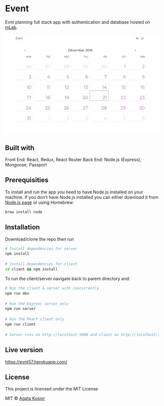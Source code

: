 # Event
Evnt planning full stack app with authentication and database hosted on [mLab](https://mlab.com/).

![Screenshot](https://raw.githubusercontent.com/koko57/portfolio/master/static/img/evnt.png)

## Built with
Front End: React, Redux, React Router
Back End: Node.js (Express), Mongoose, Passport

## Prerequisities
To install and run the app you need to have Node.js installed on your machine.
If you don't have Node.js installed you can either download it from [Node.js page](https://nodejs.org/en/download/) or using Homebrew:

```bash
brew install node
```

## Installation
Download/clone the repo then run

```bash
# Install dependencies for server
npm install

# Install dependencies for client
cd client && npm install

```
To run the client/server navigate back to parent directory and:

```bash
# Run the client & server with concurrently
npm run dev

# Run the Express server only
npm run server

# Run the React client only
npm run client

# Server runs on http://localhost:5000 and client on http://localhost:3000

```
## Live version
https://evnt57.herokuapp.com/

## License
This project is licensed under the MIT License

MIT © [Agata Kosior](https://github.com/koko57)
